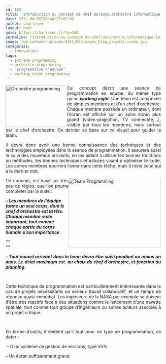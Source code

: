 ```yaml
---
id: 163
title: 'Introduction au concept de chef d&rsquo;orchestre informatique : l&rsquo;Orchestre Programming'
date: 2011-04-06T08:44:27+02:00
author: charlesen
layout: post
guid: https://charlesen.fr/?p=163
permalink: /introduction-au-concept-de-chef-dorchestre-informatique-lorchestre-programming/
image: /wp-content/uploads/2011/04/images_blog_projets_icode.jpg
categories:
  - innovations
tags:
  - extreme programming
  - orchestre programming
  - "programmtion d'équipe"
  - working night programming
---
```

<p style="text-align: justify;">
  <img loading="lazy" class=" alignleft size-full wp-image-161" style="float: left;" title="Orchestre programming" src="https://charlesen.fr/wp-content/uploads/2011/04/images_blog_projets_icode.jpg" alt="Orchestre programming" width="200" height="133" />Ce concept décrit une séance de programmation en équipe, du même type qu&rsquo;un <em><strong>working night</strong></em>. Une team est composée de simples membres et d&rsquo;un chef d&rsquo;orchestre. Chaque membre possède un ordinateur, dont l&rsquo;écran est affiché sur un autre écran plus grand (vidéo-projection, TV connectée,&#8230;), visible par tous les membres, mais surtout par le chef d&rsquo;orchestre. Ce dernier se base sur ce visuel pour guider la team.
</p>

<!--more-->

<p style="text-align: justify;">
  Il devra donc avoir une bonne connaissance des techniques et des technologies employées dans la séance de programmation. Il assurera aussi le suivi des nouveaux arrivants, en les aidant à utiliser les bonnes fonctions ou méthodes, les bonnes techniques et astuces visant à optimiser le code. Les autres membres pourront l&rsquo;aider dans cette tâche, mais il reste celui qui a le dernier mot.
</p>

<p style="text-align: justify;">
  <img loading="lazy" class=" alignright size-full wp-image-162" style="float: right;" title="Team Programming" src="https://charlesen.fr/wp-content/uploads/2011/04/images_blog_projets_teamprogramming.jpg" alt="Team Programming" width="300" height="225" />
</p>

<p style="text-align: justify;">
  Ce concept, est basé sur très peu de règles, que l&rsquo;on pourra completer par la suite :
</p>

_**&#8211; Les membres de l&rsquo;équipe forme un seul corps, dont le chef d&rsquo;orchestre est la tête. Chaque membre reste important, tout comme chaque partie du corps humain a son importance.**_

_**  
**_ 

<p style="text-align: justify;">
  <em><strong>&#8211; Tout nouvel arrivant dans la team devra être suivi pendant au moins un mois. Le delai maximum est&nbsp; au choix du chef d&rsquo;orchestre, et fonction du planning.</strong></em>
</p>

<p style="text-align: justify;">
   
</p>

<p style="text-align: justify;">
  Cette technique de programmation est particulièrement intéressante dans le cas de projets nécessitants un serieux travail collaboratif, et un temps de réponse quasi-immédiat. Les ingénieurs de la NASA par exemple se doivent d&rsquo;être très réactifs face à des situations comme le lancement d&rsquo;une navette spatiale, tout comme tout groupe d&rsquo;ingénieurs ou autres acteurs associés à un projet critique.
</p>

<p style="text-align: justify;">
   
</p>

<p style="text-align: justify;">
  En terme d&rsquo;outils, il évident qu&rsquo;il faut pour ce type de programmation, se doter :
</p>

<p style="text-align: justify;">
  &nbsp;&#8211; D&rsquo;un système de gestion de versions, type SVN
</p>

<p style="text-align: justify;">
  &#8211; Un écran suffisamment grand
</p>

<div id="_mcePaste" class="mcePaste" style="position: absolute; left: -10000px; top: 16px; width: 1px; height: 1px; overflow: hidden;">
  <img loading="lazy" class=" alignright size-full wp-image-162" style="float: right;" title="Team Programming" src="https://charlesen.fr/wp-content/uploads/2011/04/images_blog_projets_teamprogramming.jpg" alt="Team Programming" width="300" height="225" />
</div>